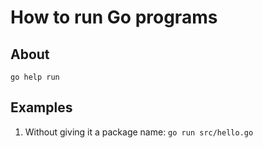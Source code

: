 # How to run Go programs

## About

`go help run`

## Examples

1. Without giving it a package name: `go run src/hello.go`
